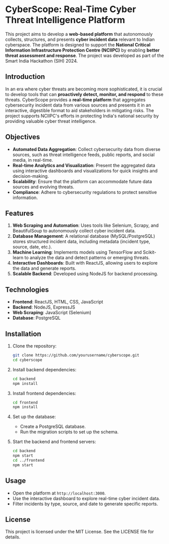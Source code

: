 # CyberScope: Real-Time Cyber Threat Intelligence Platform

This project aims to develop a **web-based platform** that autonomously collects, structures, and presents **cyber incident data** relevant to Indian cyberspace. The platform is designed to support the **National Critical Information Infrastructure Protection Centre (NCIIPC)** by enabling **better threat assessment and response**. The project was developed as part of the Smart India Hackathon (SIH) 2024.

## Introduction

In an era where cyber threats are becoming more sophisticated, it is crucial to develop tools that can **proactively detect, monitor, and respond** to these threats. CyberScope provides a **real-time platform** that aggregates cybersecurity incident data from various sources and presents it in an interactive, digestible format to aid stakeholders in mitigating risks. The project supports NCIIPC's efforts in protecting India's national security by providing valuable cyber threat intelligence.

## Objectives

- **Automated Data Aggregation**: Collect cybersecurity data from diverse sources, such as threat intelligence feeds, public reports, and social media, in real-time.
- **Real-time Analytics and Visualization**: Present the aggregated data using interactive dashboards and visualizations for quick insights and decision-making.
- **Scalability**: Ensure that the platform can accommodate future data sources and evolving threats.
- **Compliance**: Adhere to cybersecurity regulations to protect sensitive information.

## Features

1. **Web Scraping and Automation**: Uses tools like Selenium, Scrapy, and BeautifulSoup to autonomously collect cyber incident data.
2. **Database Management**: A relational database (MySQL/PostgreSQL) stores structured incident data, including metadata (incident type, source, date, etc.).
3. **Machine Learning**: Implements models using TensorFlow and Scikit-learn to analyze the data and detect patterns or emerging threats.
4. **Interactive Dashboards**: Built with ReactJS, allowing users to explore the data and generate reports.
5. **Scalable Backend**: Developed using NodeJS for backend processing.

## Technologies

- **Frontend**: ReactJS, HTML, CSS, JavaScript
- **Backend**: NodeJS, ExpressJS
- **Web Scraping**: JavaScript (Selenium)
- **Database**: PostgreSQL

## Installation

1. Clone the repository:
   ```bash
   git clone https://github.com/yourusername/cyberscope.git
   cd cyberscope
   ```

2. Install backend dependencies:
   ```bash
   cd backend
   npm install
   ```

3. Install frontend dependencies:
   ```bash
   cd frontend
   npm install
   ```

4. Set up the database:
   - Create a PostgreSQL database.
   - Run the migration scripts to set up the schema.

5. Start the backend and frontend servers:
   ```bash
   cd backend
   npm start
   cd ../frontend
   npm start
   ```

## Usage

- Open the platform at `http://localhost:3000`.
- Use the interactive dashboard to explore real-time cyber incident data.
- Filter incidents by type, source, and date to generate specific reports.
  
## License

This project is licensed under the MIT License. See the LICENSE file for details.


